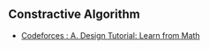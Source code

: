 ## Constractive Algorithm

- [Codeforces : A. Design Tutorial: Learn from Math](https://codeforces.com/problemset/problem/472/A)
